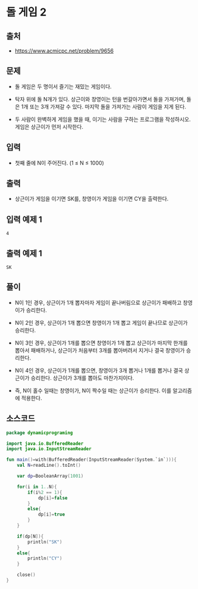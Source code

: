 # 돌 게임 2

## 출처

* https://www.acmicpc.net/problem/9656

## 문제

* 돌 게임은 두 명이서 즐기는 재밌는 게임이다.

* 탁자 위에 돌 N개가 있다. 상근이와 창영이는 턴을 번갈아가면서 돌을 가져가며, 돌은 1개 또는 3개 가져갈 수 있다. 마지막 돌을 가져가는 사람이 게임을 지게 된다.

* 두 사람이 완벽하게 게임을 했을 때, 이기는 사람을 구하는 프로그램을 작성하시오. 게임은 상근이가 먼저 시작한다.

## 입력

* 첫째 줄에 N이 주어진다. (1 ≤ N ≤ 1000)

## 출력

* 상근이가 게임을 이기면 SK를, 창영이가 게임을 이기면 CY을 출력한다.

## 입력 예제 1

```
4
```

## 출력 예제 1

```
SK
```

## 풀이

* N이 1인 경우, 상근이가 1개 뽑자마자 게임이 끝나버림으로 상근이가 패배하고 창영이가 승리한다.

* N이 2인 경우, 상근이가 1개 뽑으면 창영이가 1개 뽑고 게임이 끝나므로 상근이가 승리한다.

* N이 3인 경우, 상근이가 1개를 뽑으면 창영이가 1개 뽑고 상근이가 마지막 한개를 뽑아서 패배하거나, 상근이가 처음부터 3개를 뽑아버려서 지거나 결국 창영이가 승리한다.

* N이 4인 경우, 상근이가 1개를 뽑으면, 창영이가 3개 뽑거나 1개를 뽑거나 결국 상근이가 승리한다. 상근이가 3개를 뽑아도 마찬가지이다.

* 즉, N이 홀수 일때는 창영이가, N이 짝수일 때는 상근이가 승리한다. 이를 알고리즘에 적용한다.

## 소스코드

```kotlin
package dynamicprograming

import java.io.BufferedReader
import java.io.InputStreamReader

fun main()=with(BufferedReader(InputStreamReader(System.`in`))){
    val N=readLine().toInt()

    var dp=BooleanArray(1001)

    for(i in 1..N){
        if(i%2 == 1){
            dp[i]=false
        }
        else{
            dp[i]=true
        }
    }

    if(dp[N]){
        println("SK")
    }
    else{
        println("CY")
    }

    close()
}
```
